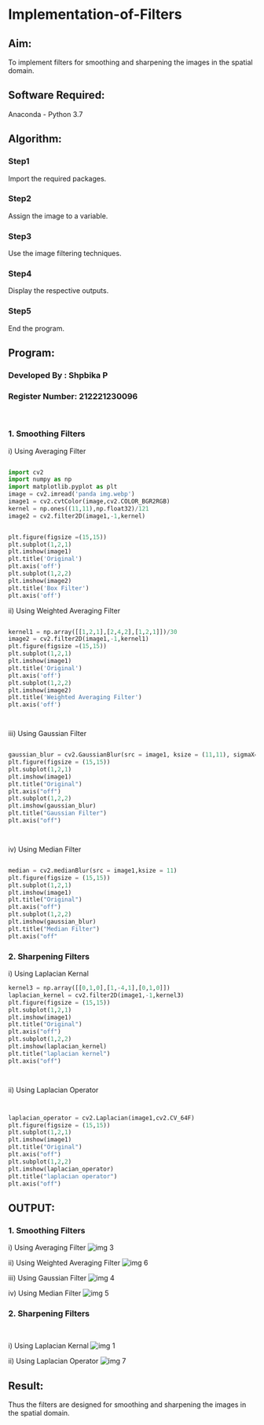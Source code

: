 # Implementation-of-Filters
## Aim:
To implement filters for smoothing and sharpening the images in the spatial domain.

## Software Required:
Anaconda - Python 3.7

## Algorithm:
### Step1
Import the required packages.

### Step2
Assign the image to a variable.

### Step3
Use the image filtering techniques.

### Step4
Display the respective outputs.

### Step5
End the program.

## Program:
### Developed By   : Shpbika P
### Register Number: 212221230096
</br>

### 1. Smoothing Filters

i) Using Averaging Filter
```Python

import cv2
import numpy as np
import matplotlib.pyplot as plt
image = cv2.imread('panda img.webp')
image1 = cv2.cvtColor(image,cv2.COLOR_BGR2RGB)
kernel = np.ones((11,11),np.float32)/121
image2 = cv2.filter2D(image1,-1,kernel)


plt.figure(figsize =(15,15))
plt.subplot(1,2,1)
plt.imshow(image1)
plt.title('Original')
plt.axis('off')
plt.subplot(1,2,2)
plt.imshow(image2)
plt.title('Box Filter')
plt.axis('off')


```
ii) Using Weighted Averaging Filter
```Python

kernel1 = np.array([[1,2,1],[2,4,2],[1,2,1]])/30
image2 = cv2.filter2D(image1,-1,kernel1)
plt.figure(figsize =(15,15))
plt.subplot(1,2,1)
plt.imshow(image1)
plt.title('Original')
plt.axis('off')
plt.subplot(1,2,2)
plt.imshow(image2)
plt.title('Weighted Averaging Filter')
plt.axis('off')




```
iii) Using Gaussian Filter
```Python

gaussian_blur = cv2.GaussianBlur(src = image1, ksize = (11,11), sigmaX=0, sigmaY=0)
plt.figure(figsize = (15,15))
plt.subplot(1,2,1)
plt.imshow(image1)
plt.title("Original")
plt.axis("off")
plt.subplot(1,2,2)
plt.imshow(gaussian_blur)
plt.title("Gaussian Filter")
plt.axis("off")




```

iv) Using Median Filter
```Python

median = cv2.medianBlur(src = image1,ksize = 11)
plt.figure(figsize = (15,15))
plt.subplot(1,2,1)
plt.imshow(image1)
plt.title("Original")
plt.axis("off")
plt.subplot(1,2,2)
plt.imshow(gaussian_blur)
plt.title("Median Filter")
plt.axis("off"


```

### 2. Sharpening Filters
i) Using Laplacian Kernal
```Python
kernel3 = np.array([[0,1,0],[1,-4,1],[0,1,0]])
laplacian_kernel = cv2.filter2D(image1,-1,kernel3)
plt.figure(figsize = (15,15))
plt.subplot(1,2,1)
plt.imshow(image1)
plt.title("Original")
plt.axis("off")
plt.subplot(1,2,2)
plt.imshow(laplacian_kernel)
plt.title("laplacian kernel")
plt.axis("off")




```
ii) Using Laplacian Operator
```Python


laplacian_operator = cv2.Laplacian(image1,cv2.CV_64F)
plt.figure(figsize = (15,15))
plt.subplot(1,2,1)
plt.imshow(image1)
plt.title("Original")
plt.axis("off")
plt.subplot(1,2,2)
plt.imshow(laplacian_operator)
plt.title("laplacian operator")
plt.axis("off")


```

## OUTPUT:
### 1. Smoothing Filters


i) Using Averaging Filter
![img 3](https://user-images.githubusercontent.com/94508142/232323020-9505eff9-d2ee-48cf-893a-56d52365ffd8.jpeg)


ii) Using Weighted Averaging Filter
![img 6](https://user-images.githubusercontent.com/94508142/232322979-8d5c6d7d-4a07-454e-8aa0-2a1b6263497a.jpeg)

iii) Using Gaussian Filter
![img 4](https://user-images.githubusercontent.com/94508142/232322998-335b1641-2a89-4107-9fe6-af122964dc50.jpeg)

iv) Using Median Filter
![img 5](https://user-images.githubusercontent.com/94508142/232322952-21aba882-c764-4a92-9ff9-2f664c758c0e.jpeg)

### 2. Sharpening Filters
</br>

i) Using Laplacian Kernal
![img 1](https://user-images.githubusercontent.com/94508142/232323036-904ccda8-733a-432a-9323-df3fa2000f1d.jpeg)


ii) Using Laplacian Operator
![img 7](https://user-images.githubusercontent.com/94508142/232322930-c603daa0-9949-4aa0-8e69-214e61cd2c15.jpeg)

## Result:
Thus the filters are designed for smoothing and sharpening the images in the spatial domain.
